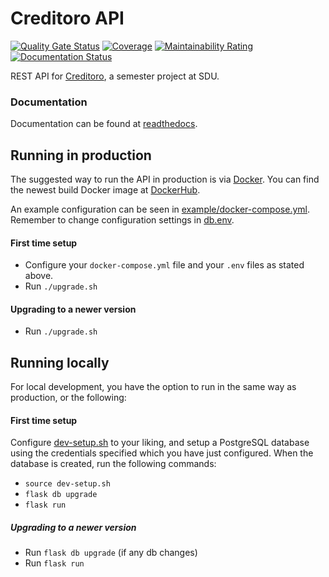 # Creditoro API
[![Quality Gate Status](https://sonarcloud.io/api/project_badges/measure?project=creditoro_api&metric=alert_status)](https://sonarcloud.io/dashboard?id=creditoro_api)
[![Coverage](https://sonarcloud.io/api/project_badges/measure?project=creditoro_api&metric=coverage)](https://sonarcloud.io/dashboard?id=creditoro_api)
[![Maintainability Rating](https://sonarcloud.io/api/project_badges/measure?project=creditoro_api&metric=sqale_rating)](https://sonarcloud.io/dashboard?id=creditoro_api)
[![Documentation Status](https://readthedocs.org/projects/creditoro-api/badge/?version=latest)](https://creditoro-api.readthedocs.io/en/latest/?badge=latest)

REST API for [Creditoro](https://api.creditoro.nymann.dev), a semester 
project at SDU.

### Documentation
Documentation can be found at
[readthedocs](https://creditoro-api.readthedocs.io/en/latest/).


## Running in production
The suggested way to run the API in production is via [Docker](https://docker.com). 
You can find the newest build Docker image at
[DockerHub](https://hub.docker.com/u/creditoro).

An example configuration can be seen in 
[example/docker-compose.yml](example/docker-compose.yml).
Remember to change configuration settings in [db.env](example/db.env).

#### First time setup
- Configure your `docker-compose.yml` file and your `.env` files as 
stated above.
- Run `./upgrade.sh`

#### Upgrading to a newer version
- Run `./upgrade.sh`

## Running locally
For local development, you have the option to run in the same way as 
production, or the following:

#### First time setup
Configure [dev-setup.sh](dev-setup.sh) to your liking, and setup a 
PostgreSQL database using the credentials specified which you have just 
configured. When the database is created, run the following commands:
- `source dev-setup.sh`
- `flask db upgrade`
- `flask run`

##### Upgrading to a newer version
- Run `flask db upgrade` (if any db changes)
- Run `flask run`
